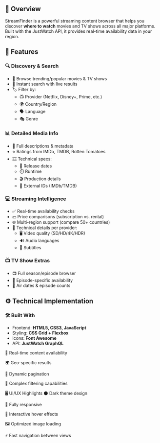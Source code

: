 ## 🌟 Overview

StreamFinder is a powerful streaming content browser that helps you discover **where to watch** movies and TV shows across all major platforms. Built with the JustWatch API, it provides real-time availability data in your region.

## 🚀 Features

### 🔍 Discovery & Search
- 🎥 Browse trending/popular movies & TV shows
- 🔎 Instant search with live results
- 🏷️ Filter by:
  - 📺 Provider (Netflix, Disney+, Prime, etc.)
  - 🌍 Country/Region
  - 🗣️ Language
  - 🎭 Genre

### 📊 Detailed Media Info
- 📝 Full descriptions & metadata
- ⭐ Ratings from IMDb, TMDB, Rotten Tomatoes
- 🎞️ Technical specs:
  - 📅 Release dates
  - ⏱️ Runtime
  - 🎬 Production details
  - 🔗 External IDs (IMDb/TMDB)

### 💻 Streaming Intelligence
- ✅ Real-time availability checks
- 💵 Price comparisons (subscription vs. rental)
- 🌐 Multi-region support (compare 50+ countries)
- 🔧 Technical details per provider:
  - 🖥️ Video quality (SD/HD/4K/HDR)
  - 🔊 Audio languages
  - 📜 Subtitles

### 📺 TV Show Extras
- 📺 Full season/episode browser
- 🔢 Episode-specific availability
- 📅 Air dates & episode counts

## ⚙️ Technical Implementation

### 🛠️ Built With
- Frontend: **HTML5, CSS3, JavaScript**
- Styling: **CSS Grid + Flexbox**
- Icons: **Font Awesome**
- API: **JustWatch GraphQL**



📡 Real-time content availability

🌍 Geo-specific results

🔄 Dynamic pagination

🧩 Complex filtering capabilities

🖥️ UI/UX Highlights
🌑 Dark theme design

📱 Fully responsive

🎨 Interactive hover effects

🖼️ Optimized image loading

⚡ Fast navigation between views
